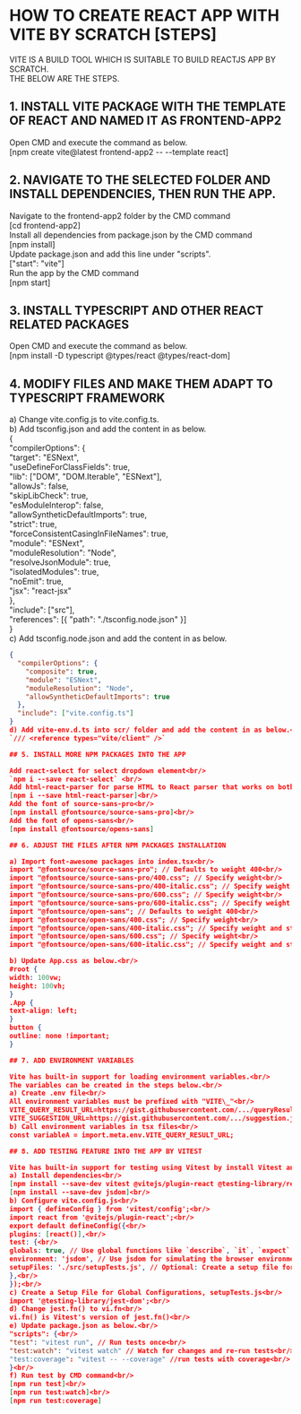 # HOW TO CREATE REACT APP WITH VITE BY SCRATCH [STEPS]

VITE IS A BUILD TOOL WHICH IS SUITABLE TO BUILD REACTJS APP BY SCRATCH.<br/>
THE BELOW ARE THE STEPS.

## 1. INSTALL VITE PACKAGE WITH THE TEMPLATE OF REACT AND NAMED IT AS FRONTEND-APP2

Open CMD and execute the command as below.<br/>
[npm create vite@latest frontend-app2 -- --template react]

## 2. NAVIGATE TO THE SELECTED FOLDER AND INSTALL DEPENDENCIES, THEN RUN THE APP.

Navigate to the frontend-app2 folder by the CMD command<br/>
[cd frontend-app2]<br/>
Install all dependencies from package.json by the CMD command<br/>
[npm install]<br/>
Update package.json and add this line under "scripts".  
["start": "vite"]<br/>
Run the app by the CMD command<br/>
[npm start]

## 3. INSTALL TYPESCRIPT AND OTHER REACT RELATED PACKAGES

Open CMD and execute the command as below.<br/>
[npm install -D typescript @types/react @types/react-dom]

## 4. MODIFY FILES AND MAKE THEM ADAPT TO TYPESCRIPT FRAMEWORK

a) Change vite.config.js to vite.config.ts.<br/>
b) Add tsconfig.json and add the content in as below.<br/>
{  
 "compilerOptions": {  
 "target": "ESNext",  
 "useDefineForClassFields": true,  
 "lib": ["DOM", "DOM.Iterable", "ESNext"],  
 "allowJs": false,  
 "skipLibCheck": true,  
 "esModuleInterop": false,  
 "allowSyntheticDefaultImports": true,  
 "strict": true,  
 "forceConsistentCasingInFileNames": true,  
 "module": "ESNext",  
 "moduleResolution": "Node",  
 "resolveJsonModule": true,  
 "isolatedModules": true,  
 "noEmit": true,  
 "jsx": "react-jsx"  
 },  
 "include": ["src"],  
 "references": [{ "path": "./tsconfig.node.json" }]  
}  
c) Add tsconfig.node.json and add the content in as below.

```json
{
  "compilerOptions": {
    "composite": true,
    "module": "ESNext",
    "moduleResolution": "Node",
    "allowSyntheticDefaultImports": true
  },
  "include": ["vite.config.ts"]
}
d) Add vite-env.d.ts into scr/ folder and add the content in as below.<br/>
`/// <reference types="vite/client" />`

## 5. INSTALL MORE NPM PACKAGES INTO THE APP

Add react-select for select dropdown element<br/>
`npm i --save react-select` <br/>
Add html-react-parser for parse HTML to React parser that works on both the server (Node.js) and the client (browser)<br/>
[npm i --save html-react-parser]<br/>
Add the font of source-sans-pro<br/>
[npm install @fontsource/source-sans-pro]<br/>
Add the font of opens-sans<br/>
[npm install @fontsource/opens-sans]

## 6. ADJUST THE FILES AFTER NPM PACKAGES INSTALLATION

a) Import font-awesome packages into index.tsx<br/>
import "@fontsource/source-sans-pro"; // Defaults to weight 400<br/>
import "@fontsource/source-sans-pro/400.css"; // Specify weight<br/>
import "@fontsource/source-sans-pro/400-italic.css"; // Specify weight and style<br/>
import "@fontsource/source-sans-pro/600.css"; // Specify weight<br/>
import "@fontsource/source-sans-pro/600-italic.css"; // Specify weight and style<br/>
import "@fontsource/open-sans"; // Defaults to weight 400<br/>
import "@fontsource/open-sans/400.css"; // Specify weight<br/>
import "@fontsource/open-sans/400-italic.css"; // Specify weight and style<br/>
import "@fontsource/open-sans/600.css"; // Specify weight<br/>
import "@fontsource/open-sans/600-italic.css"; // Specify weight and style

b) Update App.css as below.<br/>
#root {
width: 100vw;
height: 100vh;
}
.App {
text-align: left;
}
button {
outline: none !important;
}

## 7. ADD ENVIRONMENT VARIABLES

Vite has built-in support for loading environment variables.<br/>
The variables can be created in the steps below.<br/>
a) Create .env file<br/>
All environment variables must be prefixed with "VITE\_"<br/>
VITE_QUERY_RESULT_URL=https://gist.githubusercontent.com/.../queryResult.json<br/>
VITE_SUGGESTION_URL=https://gist.githubusercontent.com/.../suggestion.json<br/>
b) Call environment variables in tsx files<br/>
const variableA = import.meta.env.VITE_QUERY_RESULT_URL;

## 8. ADD TESTING FEATURE INTO THE APP BY VITEST

Vite has built-in support for testing using Vitest by install Vitest and React Testing Library as below.<br/>
a) Install dependencies<br/>
[npm install --save-dev vitest @vitejs/plugin-react @testing-library/react @testing-library/jest-dom @testing-library/user-event]<br/>
[npm install --save-dev jsdom]<br/>
b) Configure vite.config.js<br/>
import { defineConfig } from 'vitest/config';<br/>
import react from '@vitejs/plugin-react';<br/>
export default defineConfig({<br/>
plugins: [react()],<br/>
test: {<br/>
globals: true, // Use global functions like `describe`, `it`, `expect` without imports<br/>
environment: 'jsdom', // Use jsdom for simulating the browser environment<br/>
setupFiles: './src/setupTests.js', // Optional: Create a setup file for global configuration (e.g., jest-dom)<br/>
},<br/>
});<br/>
c) Create a Setup File for Global Configurations, setupTests.js<br/>
import '@testing-library/jest-dom';<br/>
d) Change jest.fn() to vi.fn<br/>
vi.fn() is Vitest's version of jest.fn()<br/>
e) Update package.json as below.<br/>
"scripts": {<br/>
"test": "vitest run", // Run tests once<br/>
"test:watch": "vitest watch" // Watch for changes and re-run tests<br/>
"test:coverage": "vitest -- --coverage" //run tests with coverage<br/>
}<br/>
f) Run test by CMD command<br/>
[npm run test]<br/>
[npm run test:watch]<br/>
[npm run test:coverage]
```
